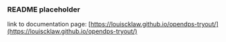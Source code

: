 ### README placeholder

link to documentation page:
[https://louiscklaw.github.io/opendps-tryout/](https://louiscklaw.github.io/opendps-tryout/)